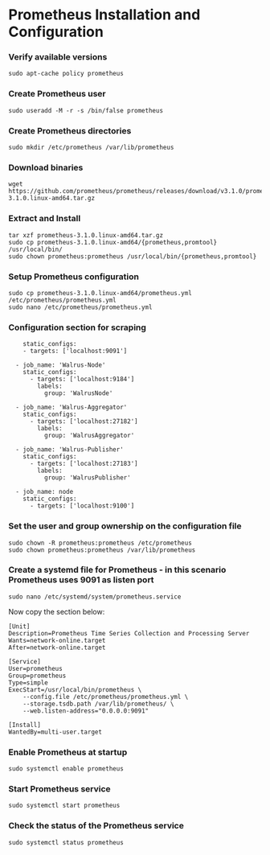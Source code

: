 # Prometheus Installation and Configuration  

### Verify available versions
```
sudo apt-cache policy prometheus  
```

### Create Prometheus user  
```
sudo useradd -M -r -s /bin/false prometheus  
```

### Create Prometheus directories  
```
sudo mkdir /etc/prometheus /var/lib/prometheus  
```

### Download binaries  
```
wget https://github.com/prometheus/prometheus/releases/download/v3.1.0/prometheus-3.1.0.linux-amd64.tar.gz  
```

### Extract and Install  
```
tar xzf prometheus-3.1.0.linux-amd64.tar.gz  
sudo cp prometheus-3.1.0.linux-amd64/{prometheus,promtool} /usr/local/bin/  
sudo chown prometheus:prometheus /usr/local/bin/{prometheus,promtool} 
```


### Setup Prometheus configuration  
```
sudo cp prometheus-3.1.0.linux-amd64/prometheus.yml /etc/prometheus/prometheus.yml  
sudo nano /etc/prometheus/prometheus.yml  
```

### Configuration section for scraping  
```
    static_configs:  
    - targets: ['localhost:9091']  
  
  - job_name: 'Walrus-Node'  
    static_configs:  
      - targets: ['localhost:9184']  
        labels:  
          group: 'WalrusNode'  

  - job_name: 'Walrus-Aggregator'
    static_configs:
      - targets: ['localhost:27182']
        labels:
          group: 'WalrusAggregator'

  - job_name: 'Walrus-Publisher'
    static_configs:
      - targets: ['localhost:27183']
        labels:
          group: 'WalrusPublisher'

  - job_name: node  
    static_configs:  
      - targets: ['localhost:9100']  

```
        
### Set the user and group ownership on the configuration file
```
sudo chown -R prometheus:prometheus /etc/prometheus  
sudo chown prometheus:prometheus /var/lib/prometheus  
```
  
### Create a systemd file for Prometheus - in this scenario Prometheus uses 9091 as listen port
```
sudo nano /etc/systemd/system/prometheus.service  
```
Now copy the section below:  
```
[Unit]  
Description=Prometheus Time Series Collection and Processing Server  
Wants=network-online.target  
After=network-online.target  
  
[Service]  
User=prometheus  
Group=prometheus  
Type=simple  
ExecStart=/usr/local/bin/prometheus \  
    --config.file /etc/prometheus/prometheus.yml \  
    --storage.tsdb.path /var/lib/prometheus/ \
    --web.listen-address="0.0.0.0:9091"  
  
[Install]  
WantedBy=multi-user.target  
```
  
### Enable Prometheus at startup  
```
sudo systemctl enable prometheus  
```
### Start Prometheus service  
```
sudo systemctl start prometheus  
```
### Check the status of the Prometheus service  
```
sudo systemctl status prometheus  
```
